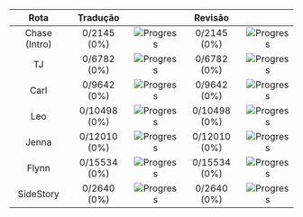 |    **Rota**   | **Tradução** |                                                     |  **Revisão** |                                                     |
|:-------------:|:------------:|:---------------------------------------------------:|:------------:|:---------------------------------------------------:|
| Chase (Intro) |  0/2145 (0%) | ![Progress](https://progress-bar.dev/0/?&width=150) |  0/2145 (0%) | ![Progress](https://progress-bar.dev/0/?&width=150) |
|       TJ      |  0/6782 (0%) | ![Progress](https://progress-bar.dev/0/?&width=150) |  0/6782 (0%) | ![Progress](https://progress-bar.dev/0/?&width=150) |
|      Carl     |  0/9642 (0%) | ![Progress](https://progress-bar.dev/0/?&width=150) |  0/9642 (0%) | ![Progress](https://progress-bar.dev/0/?&width=150) |
|      Leo      | 0/10498 (0%) | ![Progress](https://progress-bar.dev/0/?&width=150) | 0/10498 (0%) | ![Progress](https://progress-bar.dev/0/?&width=150) |
|     Jenna     | 0/12010 (0%) | ![Progress](https://progress-bar.dev/0/?&width=150) | 0/12010 (0%) | ![Progress](https://progress-bar.dev/0/?&width=150) |
|     Flynn     | 0/15534 (0%) | ![Progress](https://progress-bar.dev/0/?&width=150) | 0/15534 (0%) | ![Progress](https://progress-bar.dev/0/?&width=150) |
|   SideStory   |  0/2640 (0%) | ![Progress](https://progress-bar.dev/0/?&width=150) |  0/2640 (0%) | ![Progress](https://progress-bar.dev/0/?&width=150) |